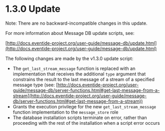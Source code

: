 # 1.3.0 Update

Note: There are no backward-incompatible changes in this update.

For more information about Message DB update scripts, see:

[http://docs.eventide-project.org/user-guide/message-db/update.html](http://docs.eventide-project.org/user-guide/message-db/update.html)

The following changes are made by the v1.3.0 update script:

- The `get_last_stream_message` function is replaced with an implementation that receives the additional `type` argument that constrains the result to the last message of a stream of a specified message type (see: [http://docs.eventide-project.org/user-guide/message-db/server-functions.html#get-last-message-from-a-stream](http://docs.eventide-project.org/user-guide/message-db/server-functions.html#get-last-message-from-a-stream))
- Grants the execution privilege for the new `get_last_stream_message` function implementation to the `message_store` role
- The database installation scripts terminate on error, rather than proceeding with the rest of the installation when a script error occurs
